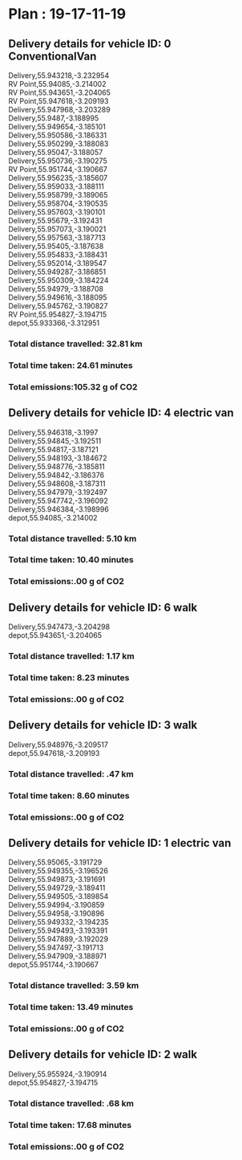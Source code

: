 # Plan : 19-17-11-19
## Delivery details for vehicle ID: 0 ConventionalVan 
Delivery,55.943218,-3.232954<br>RV Point,55.94085,-3.214002<br>RV Point,55.943651,-3.204065<br>RV Point,55.947618,-3.209193<br>Delivery,55.947968,-3.203289<br>Delivery,55.9487,-3.188995<br>Delivery,55.949654,-3.185101<br>Delivery,55.950586,-3.186331<br>Delivery,55.950299,-3.188083<br>Delivery,55.95047,-3.188057<br>Delivery,55.950736,-3.190275<br>RV Point,55.951744,-3.190667<br>Delivery,55.956235,-3.185607<br>Delivery,55.959033,-3.188111<br>Delivery,55.958799,-3.189065<br>Delivery,55.958704,-3.190535<br>Delivery,55.957603,-3.190101<br>Delivery,55.95679,-3.192431<br>Delivery,55.957073,-3.190021<br>Delivery,55.957563,-3.187713<br>Delivery,55.95405,-3.187638<br>Delivery,55.954833,-3.188431<br>Delivery,55.952014,-3.189547<br>Delivery,55.949287,-3.186851<br>Delivery,55.950309,-3.184224<br>Delivery,55.94979,-3.188708<br>Delivery,55.949616,-3.188095<br>Delivery,55.945762,-3.190827<br>RV Point,55.954827,-3.194715<br>depot,55.933366,-3.312951<br>
### Total distance travelled: 32.81 km 
### Total time taken: 24.61 minutes 
### Total emissions:105.32 g of CO2
## Delivery details for vehicle ID: 4 electric van 
Delivery,55.946318,-3.1997<br>Delivery,55.94845,-3.192511<br>Delivery,55.94817,-3.187121<br>Delivery,55.948193,-3.184672<br>Delivery,55.948776,-3.185811<br>Delivery,55.94842,-3.186376<br>Delivery,55.948608,-3.187311<br>Delivery,55.947979,-3.192497<br>Delivery,55.947742,-3.196092<br>Delivery,55.946384,-3.198996<br>depot,55.94085,-3.214002<br>
### Total distance travelled: 5.10 km 
### Total time taken: 10.40 minutes 
### Total emissions:.00 g of CO2
## Delivery details for vehicle ID: 6 walk 
Delivery,55.947473,-3.204298<br>depot,55.943651,-3.204065<br>
### Total distance travelled: 1.17 km 
### Total time taken: 8.23 minutes 
### Total emissions:.00 g of CO2
## Delivery details for vehicle ID: 3 walk 
Delivery,55.948976,-3.209517<br>depot,55.947618,-3.209193<br>
### Total distance travelled: .47 km 
### Total time taken: 8.60 minutes 
### Total emissions:.00 g of CO2
## Delivery details for vehicle ID: 1 electric van 
Delivery,55.95065,-3.191729<br>Delivery,55.949355,-3.196526<br>Delivery,55.949873,-3.191691<br>Delivery,55.949729,-3.189411<br>Delivery,55.949505,-3.189854<br>Delivery,55.94994,-3.190859<br>Delivery,55.94958,-3.190896<br>Delivery,55.949332,-3.194235<br>Delivery,55.949493,-3.193391<br>Delivery,55.947889,-3.192029<br>Delivery,55.947497,-3.191713<br>Delivery,55.947909,-3.188971<br>depot,55.951744,-3.190667<br>
### Total distance travelled: 3.59 km 
### Total time taken: 13.49 minutes 
### Total emissions:.00 g of CO2
## Delivery details for vehicle ID: 2 walk 
Delivery,55.955924,-3.190914<br>depot,55.954827,-3.194715<br>
### Total distance travelled: .68 km 
### Total time taken: 17.68 minutes 
### Total emissions:.00 g of CO2
